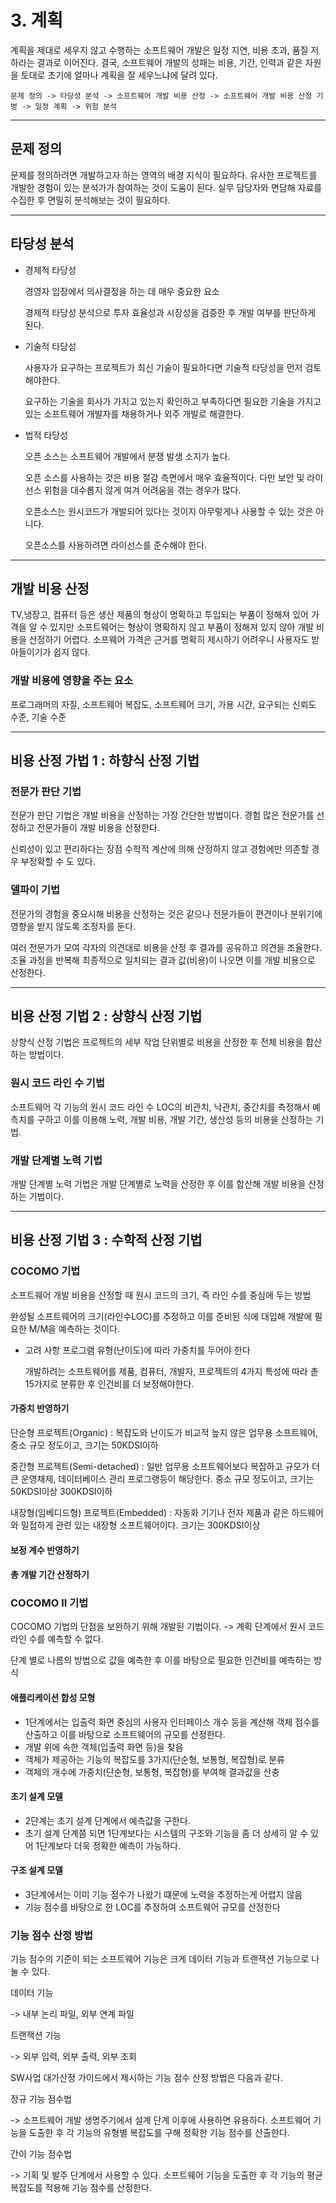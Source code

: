 # 3. 계획

계획을 제대로 세우지 않고 수행하는 소프트웨어 개발은 일정 지연, 비용 초과, 품질 저하라는 결과로 이어진다.
결국, 소프트웨어 개발의 성패는 비용, 기간, 인력과 같은 자원을 토대로 초기에 얼마나 계획을 잘 세우느냐에 달려 있다.

```
문제 정의 -> 타당성 분석 -> 소프트웨어 개발 비용 산정 -> 소프트웨어 개발 비용 산정 기벙 -> 일정 계획 -> 위험 분석
```

***

## 문제 정의

문제를 정의하려면 개발하고자 하는 영역의 배경 지식이 필요하다. 유사한 프로젝트를 개발한 경험이 있는 분석가가 참여하는 것이 도움이 된다.
실무 담당자와 면담해 자료를 수집한 후 면밀히 분석해보는 것이 필요하다.

***

## 타당성 분석

* 경제적 타당성 

    경영자 입장에서 의사결정을 하는 데 매우 중요한 요소
    
    경제적 타당성 분석으로 투자 효율성과 시장성을 검증한 후 개발 여부를 판단하게 된다.

* 기술적 타당성
    
    사용자가 요구하는 프로젝트가 최신 기술이 필요하다면 기술적 타당성을 먼저 검토해야한다.

    요구하는 기술을 회사가 가지고 있는지 확인하고 부족하다면 필요한 기술을 가지고 있는 소프트웨어 개발자를 채용하거나 외주 개발로 해결한다.

* 법적 타당성

    오픈 소스는 소프트웨어 개발에서 분쟁 발생 소지가 높다.

    오픈 소스를 사용하는 것은 비용 절감 측면에서 매우 효율적이다. 다만 보안 및 라이선스 위험을 대수롭지 않게 여겨 어려움을 겪는 경우가 많다.

    오픈소스는 원시코드가 개발되어 있다는 것이지 아무렇게나 사용할 수 있는 것은 아니다.

    오픈소스를 사용하려면 라이선스를 준수해야 한다.

***

## 개발 비용 산정

TV,냉장고, 컴퓨터 등은 생산 제품의 형상이 명확하고 투입되는 부품이 정해져 있어 가격을 알 수 있지만  소프트웨어는 형상이 명확하지 않고 부품이 정해져 있지 않아 개발 비용을 산정하기 어렵다.
소프웨어 가격은 근거를 명확히 제시하기 어려우니 사용자도 받아들이기가 쉽지 않다.

### 개발 비용에 영향을 주는 요소
프로그래머의 자질, 소프트웨어 복잡도, 소프트웨어 크기, 가용 시간, 요구되는 신뢰도 수준, 기술 수준

***

## 비용 산정 가법 1 : 하향식 산정 기법

### 전문가 판단 기법

전문가 판단 기법은 개발 비용을 산정하는 가장 간단한 방법이다. 경험 많은 전문가를 선정하고 전문가들이 개발 비용을 산정한다.

신뢰성이 있고 편리하다는 장점
수학적 계산에 의해 산정하지 않고 경험에만 의존할 경우 부정확할 수 도 있다.

### 델파이 기법

전문가의 경험을 중요시해 비용을 산정하는 것은 같으나 전문가들이 편견이나 분위기에 영향을 받지 않도록 조정자를 둔다.

여러 전문가가 모여 각자의 의견대로 비용을 산정 후 결과를 공유하고 의견을 조율한다. 조율 과정을 반복해 최종적으로 일치되는 결과 값(비용)이 나오면 이를 개발 비용으로 산정한다.


***

## 비용 산정 기법 2 : 상향식 산정 기법

상향식 산정 기법은 프로젝트의 세부 작업 단위별로 비용을 산정한 후 전체 비용을 합산하는 방법이다.

### 원시 코드 라인 수 기법

소프트웨어 각 기능의 원시 코드 라인 수 LOC의 비관치, 낙관치, 중간치를 측정해서 예측치를 구하고 이를 이용해 노력, 개발 비용, 개발 기간, 생산성 등의 비용을 산정하는 기법.

### 개발 단계별 노력 기법

개발 단계별 노력 기법은 개발 단계별로 노력을 산정한 후 이를 합산해 개발 비용을 산정하는 기법이다.

***

## 비용 산정 기법 3 : 수학적 산정 기법

### COCOMO 기법

소프트웨어 개발 비용을 산정할 때 원시 코드의 크기, 즉 라인 수를 중심에 두는 방법

완성될 소프트웨어의 크기(라인수LOC)를 추정하고 이를 준비된 식에 대입해 개발에 필요한 M/M을 예측하는 것이다.

* 고려 사항
    프로그램 유형(난이도)에 따라 가중치를 두어야 한다
    
    개발하려는 소프트웨어를 제품, 컴퓨터, 개발자, 프로젝트의 4가지 특성에 따라 촏 15가지로 분류한 후 인건비를 더 보정해야한다.

#### 가중치 반영하기

단순형 프로젝트(Organic) : 복잡도와 난이도가 비교적 높지 않은 업무용 소프트웨어, 중소 규모 정도이고, 크기는 50KDSI이하

중간형 프로젝트(Semi-detached) : 일반 업무용 소프트웨어보다 복잡하고 규모가 더 큰 운영채제, 데이터베이스 관리 프로그랭등이 해당한다. 중소 규모 정도이고, 크기는 50KDSI이상 300KDSI이하

내장형(임베디드형) 프로젝트(Embedded) : 자동화 기기나 전자 제품과 같은 하드웨어와 밀접하게 관련 있는 내장형 소프트웨어이다. 크기는 300KDSI이상

#### 보정 계수 반영하기

#### 총 개발 기간 산정하기

### COCOMO II 기법

COCOMO 기법의 단점을 보완하기 위해 개발된 기법이다.
-> 계획 단계에서 원시 코드 라인 수를 예측할 수 없다.

단계 별로 나름의 방법으로 값을 예측한 후 이를 바탕으로 필요한 인건비를 예측하는 방식

#### 애플리케이션 합성 모형
* 1단계에서는 입출력 화면 중심의 사용자 인터페이스 개수 등을 계산해 객체 점수를 산출하고 이를 바탕으로 소프트웨어의 규모를 산정한다.
* 개발 위에 속한 객체(입출력 화면 등)을 찾음
* 객체가 제공하는 기능의 복잡도를 3가지(단순형, 보통형, 복잡형)로 분류
* 객체의 개수에 가중치(단순형, 보통형, 복잡형)를 부여해 결과값을 산충

#### 초기 설계 모델
* 2단계는 초기 설계 단계에서 예측값을 구한다.
* 초기 설계 단계쯤 되면 1단계보다는 시스템의 구조와 기능을 좀 더 상세히 알 수 있어 1단계보다 더욱 정확한 예측이 가능하다.

#### 구조 설계 모델
* 3단계에서는 이미 기능 점수가 나왔기 떄문에 노력을 추정하는게 어렵지 않음
* 기능 점수를 바탕으로 한 LOC를 추정하여 소프트웨어 규모를 산정한다

### 기능 점수 산정 방법


기능 점수의 기준이 되는 소프트웨어 기능은 크게 데이터 기능과 트랜잭션 기능으로 나눌 수 있다.

데이터 기능

-> 내부 논리 파일, 외부 연계 파일

트랜잭션 기능

-> 외부 입력, 외부 출력, 외부 조회

SW사업 대가산정 가이드에서 제시하는 기능 점수 산정 방법은 다음과 같다.

정규 기능 점수법

-> 소프트웨어 개발 생명주기에서 설계 단계 이후에 사용하면 유용하다. 소프트웨어 기능을 도출한 후 각 기능의 유형별 복잡도를 구해 정확한 기능 점수를 산출한다.

간이 기능 점수법

-> 기획 및 발주 단계에서 사용할 수 있다. 소프트웨어 기능을 도출한 후 각 기능의 평균 복잡도를 적용해 기능 점수를 산정한다.